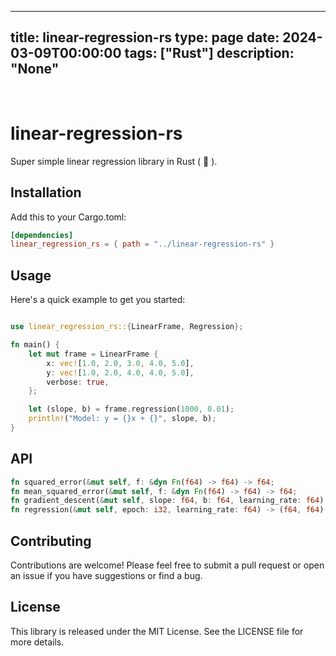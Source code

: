 
---
title: linear-regression-rs
type: page
date: 2024-03-09T00:00:00
tags: ["Rust"]
description: "None"
---


<br>

# linear-regression-rs
Super simple linear regression library in Rust ( :crab: ).

## Installation

Add this to your Cargo.toml:

```toml
[dependencies]
linear_regression_rs = { path = "../linear-regression-rs" }
```

## Usage

Here's a quick example to get you started:

```rust

use linear_regression_rs::{LinearFrame, Regression};

fn main() {
    let mut frame = LinearFrame {
        x: vec![1.0, 2.0, 3.0, 4.0, 5.0],
        y: vec![1.0, 2.0, 4.0, 4.0, 5.0],
        verbose: true,
    };

    let (slope, b) = frame.regression(1000, 0.01);
    println!("Model: y = {}x + {}", slope, b);
}
```

## API
```rust
fn squared_error(&mut self, f: &dyn Fn(f64) -> f64) -> f64;
fn mean_squared_error(&mut self, f: &dyn Fn(f64) -> f64) -> f64;
fn gradient_descent(&mut self, slope: f64, b: f64, learning_rate: f64) -> (f64, f64);
fn regression(&mut self, epoch: i32, learning_rate: f64) -> (f64, f64);
```

## Contributing

Contributions are welcome! Please feel free to submit a pull request or open an issue if you have suggestions or find a bug.

## License

This library is released under the MIT License. See the LICENSE file for more details.

